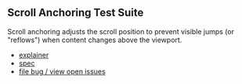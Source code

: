 ## Scroll Anchoring Test Suite

Scroll anchoring adjusts the scroll position to prevent visible jumps (or
"reflows") when content changes above the viewport.

* [explainer](https://github.com/WICG/ScrollAnchoring/blob/master/explainer.md)
* [spec](https://drafts.csswg.org/css-scroll-anchoring/)
* [file bug / view open issues](https://github.com/w3c/csswg-drafts/issues)
